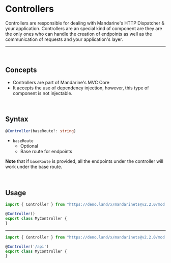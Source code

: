 # Controllers
Controllers are responsible for dealing with Mandarine's HTTP Dispatcher & your application. Controllers are an special kind of component are they are the only ones who can handle the creation of endpoints as well as the communication of requests and your application's layer.

-----
&nbsp;

## Concepts
- Controllers are part of Mandarine's MVC Core
- It accepts the use of dependency injection, however, this type of component is not injectable.

&nbsp;

## Syntax

```typescript
@Controller(baseRoute?: string)
```
- `baseRoute`
    - Optional
    - Base route for endpoints


**Note** that if `baseRoute` is provided, all the endpoints under the controller will work under the base route.

&nbsp;

## Usage

```typescript
import { Controller } from "https://deno.land/x/mandarinets@v2.2.0/mod.ts";

@Controller()
export class MyController {
}
```
----
```typescript
import { Controller } from "https://deno.land/x/mandarinets@v2.2.0/mod.ts";

@Controller('/api')
export class MyController {
}
```
